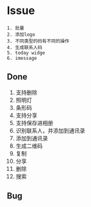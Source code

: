 #  Issue

    
    1. 批量
    2. 添加logo    
    3. 不同类型的码有不同的操作
    4. 生成联系人码
    5. today widge
    6. imessage

        
## Done

1. 支持删除
2. 照明灯
3. 条形码
4. 支持分享
5. 支持保存进相册
6. 识别联系人，并添加到通讯录
7. 添加到通讯录
8. 生成二维码
9. 复制
10. 分享
11. 删除
7. 搜索

## Bug


